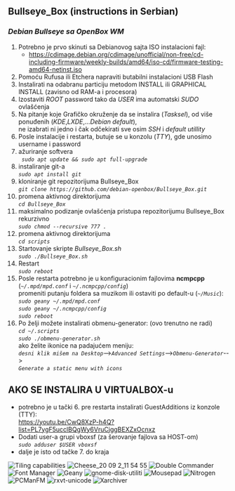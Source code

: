 ## **Bullseye_Box** (instructions in Serbian)
### *Debian Bullseye sa OpenBox WM*

1. Potrebno je prvo skinuti sa Debianovog sajta ISO instalacioni fajl:
    * https://cdimage.debian.org/cdimage/unofficial/non-free/cd-including-firmware/weekly-builds/amd64/iso-cd/firmware-testing-amd64-netinst.iso
1. Pomoću Rufusa ili Etchera napraviti butabilni instalacioni USB Flash 
1. Instalirati na odabranu particiju metodom INSTALL ili GRAPHICAL INSTALL (zavisno od RAM-a i procesora)
1. Izostaviti _ROOT_ password tako da _USER_ ima automatski _SUDO_ ovlašćenja
1. Na pitanje koje Grafičko okruženje da se instalira (_Tasksel_), od više ponuđenih (_KDE_,_LXDE_,..._Debian default_),  
 ne izabrati ni jedno i čak odčekirati sve osim _SSH_ i _default utillity_
1. Posle instalacije i restarta, butuje se u konzolu (_TTY_), gde unosimo username i password  
1. ažuriranje softvera  
_` sudo apt update && sudo apt full-upgrade`_
1. instaliranje git-a  
_`sudo apt install git`_
1. kloniranje git repozitorijuma Bullseye_Box  
_`git clone https://github.com/debian-openbox/Bullseye_Box.git`_
1. promena aktivnog direktorijuma  
_`cd Bullseye_Box`_
1. maksimalno podizanje ovlašćenja pristupa repozitorijumu Bullseye_Box rekurzivno  
_`sudo chmod --recursive 777 .`_
1. promena aktivnog direktorijuma  
_`cd scripts`_
1. Startovanje skripte _Bullseye_Box.sh_  
_`sudo ./Bullseye_Box.sh`_
1. Restart  
_`sudo reboot`_
1. Posle restarta potrebno je u konfiguracionim fajlovima **ncmpcpp** (_`~/.mpd/mpd.conf`_ i _`~/.ncmpcpp/config`_)  
promeniti putanju foldera sa muzikom ili ostaviti po default-u (_`~/Music`_):  
_`sudo geany ~/.mpd/mpd.conf`_  
_`sudo geany ~/.ncmpcpp/config`_  
_`sudo reboot`_
1. Po želji možete instalirati obmenu-generator:  (ovo trenutno ne radi)  
_`cd ~/.scripts`_  
_`sudo ./obmenu-generator.sh`_  
ako želite ikonice na padajućem meniju:  
_`desni klik mišem na Desktop`_-->_`Advanced Settings`_-->_`Obmenu-Generator`_-->  
_`Generate a static menu with icons`_

## AKO SE INSTALIRA U VIRTUALBOX-u
* potrebno je u tački 6. pre restarta instalirati GuestAdditions iz konzole (TTY):  
https://youtu.be/CwQ8XzP-h4Q?list=PL7ygF5ucclBQgWy6VruCjggBEXZxOcnxz
* Dodati user-a grupi vboxsf (za šerovanje fajlova sa HOST-om)  
_`sudo adduser $USER vboxsf`_
* dalje je isto od tačke 7. do kraja

![Tiling capabilities](https://user-images.githubusercontent.com/62497469/92691918-af710700-f343-11ea-957f-2f8a56197b0b.png)
![Cheese_20 09 2_11 54 55](https://user-images.githubusercontent.com/62497469/91967654-cb592500-ed13-11ea-9b6b-18d53566a27d.png)
![Double Commander](https://user-images.githubusercontent.com/62497469/92326972-72acc380-f056-11ea-9880-e0922fd20094.png)
![Font Manager](https://user-images.githubusercontent.com/62497469/92327031-03839f00-f057-11ea-8662-4e6f9cd7dfbf.png)
![Geany](https://user-images.githubusercontent.com/62497469/92327061-36c62e00-f057-11ea-86ca-130de1247d59.png)
![gnome-disk-utiliti](https://user-images.githubusercontent.com/62497469/92327077-6412dc00-f057-11ea-84c8-e8927f1ad1c0.png)
![Mousepad](https://user-images.githubusercontent.com/62497469/92327101-96243e00-f057-11ea-8b99-917800a6fd1b.png)
![Nitrogen](https://user-images.githubusercontent.com/62497469/92327116-ba801a80-f057-11ea-8058-7b023d0aa7cf.png)
![PCManFM](https://user-images.githubusercontent.com/62497469/92327132-e00d2400-f057-11ea-9c7f-0be41bee339d.png)
![rxvt-unicode](https://user-images.githubusercontent.com/62497469/92327166-07fc8780-f058-11ea-8e74-79cfda46f425.png)
![Xarchiver](https://user-images.githubusercontent.com/62497469/92327192-3712f900-f058-11ea-8244-359d9ba9f1a0.png)
